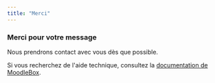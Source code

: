 ```yaml
---
title: "Merci"
---
```


### Merci pour votre message

Nous prendrons contact avec vous dès que possible.

Si vous recherchez de l'aide technique, consultez la [documentation de MoodleBox][1].

 [1]: /fr/help
